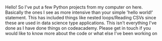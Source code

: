 Hello! So I've put a few Python projects from my computer on here. Basically the ones I see as more intensive than your simple 'hello world!' statement. This has included things like nested loops/Reading CSVs since these are used in data science type applications.
This isn't everything I've done as I have done things on codeacademy. Please get in touch if you would like to know more about the code or what else I've been working on
